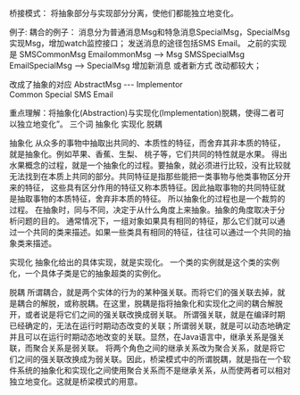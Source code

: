桥接模式：
将抽象部分与实现部分分离，使他们都能独立地变化。

例子:
耦合的例子：
消息分为普通消息Msg和特急消息SpecialMsg，SpecialMsg实现Msg，增加watch监控接口；
发送消息的途径包括SMS Email。
之前的实现是 SMSCommonMsg EmailommonMsg --> Msg
SMSSpecialMsg EmailSpecialMsg --> SpecialMsg
增加新消息 或者新方式 改动都较大；

改成了抽象的对应 AbstractMsg ---  Implementor  
            Common  Special     SMS  Email

重点理解：将抽象化(Abstraction)与实现化(Implementation)脱耦，使得二者可以独立地变化”。
三个词 抽象化  实现化  脱耦

抽象化
从众多的事物中抽取出共同的、本质性的特征，而舍弃其非本质的特征，就是抽象化。例如苹果、香蕉、生梨、 桃子等，它们共同的特性就是水果。
得出水果概念的过程，就是一个抽象化的过程。要抽象，就必须进行比较，没有比较就无法找到在本质上共同的部分。共同特征是指那些能把一类事物与他类事物区分开来的特征，
这些具有区分作用的特征又称本质特征。因此抽取事物的共同特征就是抽取事物的本质特征，舍弃非本质的特征。 所以抽象化的过程也是一个裁剪的过程。
在抽象时，同与不同，决定于从什么角度上来抽象。抽象的角度取决于分析问题的目的。
通常情况下，一组对象如果具有相同的特征，那么它们就可以通过一个共同的类来描述。如果一些类具有相同的特征，往往可以通过一个共同的抽象类来描述。

实现化
抽象化给出的具体实现，就是实现化。
一个类的实例就是这个类的实例化，一个具体子类是它的抽象超类的实例化。

脱耦
所谓耦合，就是两个实体的行为的某种强关联。而将它们的强关联去掉，就是耦合的解脱，或称脱耦。在这里，脱耦是指将抽象化和实现化之间的耦合解脱开，或者说是将它们之间的强关联改换成弱关联。
所谓强关联，就是在编译时期已经确定的，无法在运行时期动态改变的关联；所谓弱关联，就是可以动态地确定并且可以在运行时期动态地改变的关联。显然，在Java语言中，继承关系是强关联，而聚合关系是弱关联。
将两个角色之间的继承关系改为聚合关系，就是将它们之间的强关联改换成为弱关联。因此，桥梁模式中的所谓脱耦，就是指在一个软件系统的抽象化和实现化之间使用聚合关系而不是继承关系，从而使两者可以相对独立地变化。这就是桥梁模式的用意。
